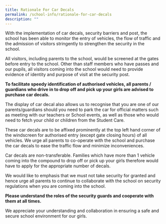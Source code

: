 ```yaml
---
title: Rationale For Car Decals
permalink: /school-info/rationale-for-car-decals
description: ""
---
```

<p>With the implementation of car decals, security barriers and post, the school has been able to monitor the entry of vehicles, the flow of traffic and the admission of visitors stringently to strengthen the security in the school.&nbsp;</p>
<p>All visitors, including parents to the school, would be screened at the gates before entry to the school. Other than staff members who have passes and our pupils, all visitors coming into the school would need to provide evidence of identity and purpose of visit at the security post.</p>
<p><strong>To facilitate speedy identification of authorised vehicles, all parents / guardians who drive in to drop off and pick up your girls are advised to purchase car decals.</strong></p>
<p>The display of car decal also allows us to recognise that you are one of our parents/guardians should you need to park the car for official matters such as meeting with our teachers or School events, as well as those who would need to fetch your child or children from the Student Care.</p>
<p>These car decals are to be affixed prominently at the top left hand corner of the windscreen for authorised entry (except gate closing hours) of all vehicles. We urge all parents to co-operate with the school and purchase the car decals to ease the traffic flow and minimize inconveniences.</p>
<p>Car decals are non-transferable. Families which have more than 1 vehicle coming into the compound to drop off or pick up your girls therefore would have to apply for the appropriate number of decals.</p>
<p>We would like to emphasis that we must not take security for granted and hence urge all parents to continue to collaborate with the school on security regulations when you are coming into the school.</p>
<p><strong>Please understand the roles of the security guards and cooperate with them at all times.</strong></p>
<p>We appreciate your understanding and collaboration in ensuring a safe and secure school environment for our girls.</p>